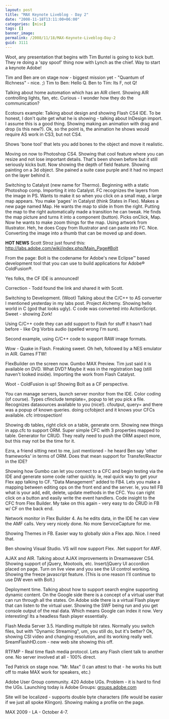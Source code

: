 ```yaml
---
layout: post
title: "MAX Keynote Liveblog - Day 2"
date: "2008-11-18T13:11:00+06:00"
categories: [misc]
tags: []
banner_image: 
permalink: /2008/11/18/MAX-Keynote-Liveblog-Day-2
guid: 3111
---
```


Woot, any presentation that begins with Tim Buntel is going to kick butt. They re doing a 'spy spoof' thing now with Lynch as the chief. Way to start a keynote Adobe!
<!--more-->
Tim and Ben are on stage now - biggest mission yet - "Quantum of Richness" - nice. ;) Tim to Ben: Hello Q. Ben to Tim: Its F, not Q! 

Talking about home automation which has an AIR client. Showing AIR controlling lights, fan, etc. Curious - I wonder how they do the communication? 

Ecotours example: Talking about design and showing Flash CS4 IDE. To be honest, I don't quite get what he is showing - talking about InDesign import. I assume this is a good thing. Showing making an animation with drag and drop (is this new?). Ok, so the point is, the animation he shows would require AS work in CS3, but not CS4.

Shows 'bone tool' that lets you add bones to the object and move it realistic.

Moving on now to Photoshop CS4. Showing that cool feature where you can resize and not lose important details. That's been shown before but it still seriously kicks butt. Now showing the depth of field feature. Showing painting on a 3d object. She pained a suite case purple and it had no impact on the layer behind it.

Switching to Catalyst (new name for Thermo). Beginning with a static Photoshop comp. Importing it into Catalyst. FC recognizes the layers from the image in PS. Wants to make it so when you click on a small map, a large map appears. You make 'pages' in Catalyst (think States in Flex). Makes a new page named Map. He wants the map to slide in from the right. Putting the map to the right automatically made a transition he can tweak. He finds the map picture and turns it into a component (button). Picks onClick, Map. Now he wants to make zoom things for the map. Using artwork from Illustrator. Heh, he does Copy from Illustrator and can paste into FC. Nice. Converting the image into a thumb that can be moved up and down.

<b>HOT NEWS</b> Scott Stroz just found this: <a href="http://labs.adobe.com/wiki/index.php/Main_Page#Bolt">http://labs.adobe.com/wiki/index.php/Main_Page#Bolt</a>

From the page: Bolt is the codename for Adobe's new Eclipse™ based development tool that you can use to build applications for Adobe® ColdFusion®. 

Yes folks, the CF IDE is announced!

Correction - Todd found the link and shared it with Scott.

Switching to Development. (Woot) Talking about the C/C++ to AS converter I mentioned yesterday in my labs post. Project Alchemy. Showing hello world in C (god that looks ugly). C code was converted into ActionScript. Sweet - showing Zork!

Using C/C++ code they can add support to Flash for stuff it hasn't had before - like Org Vorbis audio (spelled wrong I'm sure).

Second example, using C/C++ code to support RAW image formats.

Wow - Quake in Flash. Freaking sweet. Oh heh, followed by a NES emulator in AIR. Games FTW!

FlexBuilder on the screen now. Gumbo MAX Preview. Tim just said it is available on DVD. What DVD? Maybe it was in the registration bag (still haven't looked inside). Importing the work from Flash Catalyst. 

Woot - ColdFusion is up! Showing Bolt as a CF perspective.

You can manage servers, launch server monitor from the IDE. Color coding (of course). Types cfinclude template=, popup to let you pick a file. Recognizes datasources available to you (nice!). cfoutput, query= and there was a popup of known queries. doing ccfobject and it knows your CFCs available. cfc introspection!

Showing db tables, right click on a table, generate orm. Showing new things in app.cfc to support ORM. Super simple CFC with 3 properties mapped to table. Generator for CRUD. They really need to push the ORM aspect more, but this may not be the time for it.

Ezra, a friend sitting next to me, just mentioned - he heard Ben say 'other frameworks' in terms of ORM. Does that mean support for Transfer/Reactor in the IDE?

Showing how Gumbo can let you connect to a CFC and begin testing via the IDE and generate some code rather quickly. Ie, real quick way to get your Flex app talking to CF. "Data Management" added to FB4. Lets you make a mapping between editing ops on the front end and the server. Ie, you tell FB what is your add, edit, delete, update methods in the CFC. You can right click on a button and easily write the event handlers. Code insight to the CFC from Flex Builder. My take on this again - very easy to do CRUD in FB w/ CF on the back end.

Network monitor in Flex Builder 4. As he edits data, in the IDE he can view the AMF calls. Very very nicely done. No more ServiceCapture for me.

Showing Themes in FB. Easier way to globally skin a Flex app. Nice. I need that. 

Ben showing Visual Studio. VS will now support Flex. .Net support for AMF.

AJAX and AIR. Talking about AJAX improvements in Dreamweaver CS4. Showing support of jQuery, Mootools, etc. Insert/jQuery UI accordion placed on page. Turn on live view and you see the UI control working. Showing the freeze javascript feature. (This is one reason I'll continue to use DW even with Bolt.) 

Deployment time. Talking about how to support search engine supporting dynamic content. On the Google side there is a concept of a virtual user that can run through all the states. On Adobe side there is a virtual Flash player that can listen to the virtual user. Showing the SWF being run and you get console output of the real data. Which means Google can index it now. Very interesting! Its a headless flash player essentially.

Flash Media Server 3.5. Handling multiple bit rates. Normally you switch files, but with "Dynamic Streaming", um, you still do, but it's better? Ok, showing CSI video and changing resolution, and its working really well. SreamFlashHD.com - new web site showing this off.

RTFMP - Real time flash media protocol. Lets any Flash client talk to another one. No server involved at all - 100% direct.

Ted Patrick on stage now. "Mr. Max" (I can attest to that - he works his butt off to make MAX work for speakers, etc.)

Adobe User Group community. 420 Adobe UGs. Problem - it is hard to find the UGs. Launching today is Adobe Groups: <a href="http://groups.adobe.com">groups.adobe.com</a>

Site will be localized - supports double byte characters (life would be easier if we just all spoke Klingon). Showing making a profile on the page.

MAX 2009 - LA - October 4-7.